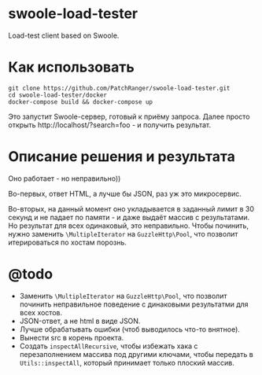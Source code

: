 # swoole-load-tester
Load-test client based on Swoole.

# Как использовать
```
git clone https://github.com/PatchRanger/swoole-load-tester.git
cd swoole-load-tester/docker
docker-compose build && docker-compose up
```
Это запустит Swoole-сервер, готовый к приёму запроса.
Далее просто открыть http://localhost/?search=foo - и получить результат.

# Описание решения и результата
Оно работает - но неправильно))

Во-первых, ответ HTML, а лучше бы JSON, раз уж это микросервис.

Во-вторых, на данный момент оно укладывается в заданный лимит в 30 секунд и не падает по памяти - и даже выдаёт массив с результатами. Но результат для всех одинаковый, это неправильно.
Чтобы починить, нужно заменить `\MultipleIterator` на `GuzzleHttp\Pool`, что позволит итерироваться по хостам порознь.

# @todo
- Заменить `\MultipleIterator` на `GuzzleHttp\Pool`, что позволит починить неправильное поведение с динаковыми результатми для всех хостов.
- JSON-ответ, а не html в виде JSON.
- Лучше обрабатывать ошибки (чтоб выводилось что-то внятное).
- Вынести src в корень проекта.
- Создать `inspectAllRecursive`, чтобы избежать хака с перезаполнением массива под другими ключами, чтобы передать в `Utils::inspectAll`, который принимает только плоский массив.
